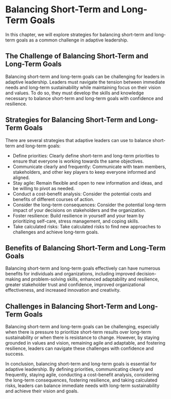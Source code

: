 # Balancing Short-Term and Long-Term Goals

In this chapter, we will explore strategies for balancing short-term and long-term goals as a common challenge in adaptive leadership.

The Challenge of Balancing Short-Term and Long-Term Goals
---------------------------------------------------------

Balancing short-term and long-term goals can be challenging for leaders in adaptive leadership. Leaders must navigate the tension between immediate needs and long-term sustainability while maintaining focus on their vision and values. To do so, they must develop the skills and knowledge necessary to balance short-term and long-term goals with confidence and resilience.

Strategies for Balancing Short-Term and Long-Term Goals
-------------------------------------------------------

There are several strategies that adaptive leaders can use to balance short-term and long-term goals:

* Define priorities: Clearly define short-term and long-term priorities to ensure that everyone is working towards the same objectives.
* Communicate clearly and frequently: Communicate with team members, stakeholders, and other key players to keep everyone informed and aligned.
* Stay agile: Remain flexible and open to new information and ideas, and be willing to pivot as needed.
* Conduct a cost-benefit analysis: Consider the potential costs and benefits of different courses of action.
* Consider the long-term consequences: Consider the potential long-term impact of your decisions on stakeholders and the organization.
* Foster resilience: Build resilience in yourself and your team by prioritizing self-care, stress management, and coping skills.
* Take calculated risks: Take calculated risks to find new approaches to challenges and achieve long-term goals.

Benefits of Balancing Short-Term and Long-Term Goals
----------------------------------------------------

Balancing short-term and long-term goals effectively can have numerous benefits for individuals and organizations, including improved decision-making and problem-solving skills, enhanced adaptability and resilience, greater stakeholder trust and confidence, improved organizational effectiveness, and increased innovation and creativity.

Challenges in Balancing Short-Term and Long-Term Goals
------------------------------------------------------

Balancing short-term and long-term goals can be challenging, especially when there is pressure to prioritize short-term results over long-term sustainability or when there is resistance to change. However, by staying grounded in values and vision, remaining agile and adaptable, and fostering resilience, leaders can navigate these challenges with confidence and success.

In conclusion, balancing short-term and long-term goals is essential for adaptive leadership. By defining priorities, communicating clearly and frequently, staying agile, conducting a cost-benefit analysis, considering the long-term consequences, fostering resilience, and taking calculated risks, leaders can balance immediate needs with long-term sustainability and achieve their vision and goals.
